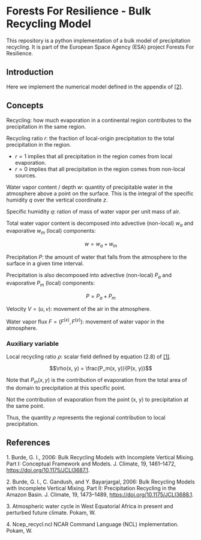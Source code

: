 # Forests For Resilience - Bulk Recycling Model

This repository is a python implementation of a bulk model of precipitation recycling.
It is part of the European Space Agency (ESA) project Forests For Resilience.

## Introduction

Here we implement the numerical model defined in the appendix of [[2]](#ref-2).

## Concepts

Recycling: how much evaporation in a continental region contributes to the precipitation in the same region.

Recycling ratio $r$: the fraction of local-origin precipitation to the total precipitation in the region.
- $r=1$ implies that all precipitation in the region comes from local evaporation.
- $r=0$ implies that all precipitation in the region comes from non-local sources.

Water vapor content / depth $w$: quantity of precipitable water in the atmosphere above a point on the surface.
This is the integral of the specific humidity $q$ over the vertical coordinate $z$.

Specific humidity $q$: ration of mass of water vapor per unit mass of air.

Total water vapor content is decomposed into advective (non-local) $w_a$ and evaporative $w_m$ (local) components:

$$w = w_a + w_m$$

Precipitation $P$: the amount of water that falls from the atmosphere to the surface in a given time interval.

Precipitation is also decomposed into advective (non-local) $P_a$ and evaporative $P_m$ (local) components:

$$P = P_a + P_m$$

Velocity $V = (u, v)$: movement of the air in the atmosphere.

Water vapor flux $F = (F^{(x)}, F^{(y)})$: movement of water vapor in the atmosphere.

### Auxiliary variable

Local recycling ratio $\rho$: scalar field defined by equation (2.8) of [[1]](#ref-1).

$$\rho(x, y) = \frac{P_m(x, y)}{P(x, y)}$$

Note that $P_m(x, y)$ is the contribution of evaporation from the
total area of the domain to precipitation at this specific
point.

Not the contribution of evaporation from the point (x, y) to
precipitation at the same point.

Thus, the quantity $\rho$ represents the regional contribution to local precipitation.

## References

<a id="ref-1"></a>1. Burde, G. I., 2006: Bulk Recycling Models with Incomplete Vertical Mixing.
Part I: Conceptual Framework and Models. 
J. Climate, 19, 1461–1472, https://doi.org/10.1175/JCLI3687.1. 

<a id="ref-2"></a>2. Burde, G. I., C. Gandush, and Y. Bayarjargal, 2006: Bulk Recycling Models with Incomplete Vertical Mixing.
Part II: Precipitation Recycling in the Amazon Basin.
J. Climate, 19, 1473–1489, https://doi.org/10.1175/JCLI3688.1. 

<a id="ref-3"></a>3. Atmospheric water cycle in West Equatorial Africa in present and perturbed future climate.
Pokam, W.

<a id="ref-4"></a>4. Ncep_recycl.ncl
NCAR Command Language (NCL) implementation.
Pokam, W.
